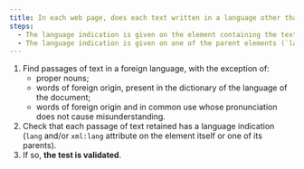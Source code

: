 ```yaml
---
title: In each web page, does each text written in a language other than the [default language](#default-language) satisfy one of these conditions (except in special cases)?
steps:
  - The language indication is given on the element containing the text (`lang` and/or `xml:lang` attribute).
  - The language indication is given on one of the parent elements (`lang` and/or `xml:lang` attribute)
---
```


1. Find passages of text in a foreign language, with the exception of:
   - proper nouns;
   - words of foreign origin, present in the dictionary of the language of the document;
   - words of foreign origin and in common use whose pronunciation does not cause misunderstanding.
2. Check that each passage of text retained has a language indication (`lang` and/or `xml:lang` attribute on the element itself or one of its parents).
3. If so, **the test is validated**.
